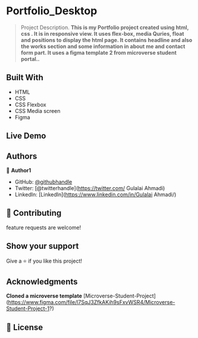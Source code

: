 # Portfolio_Desktop

> Project Description.
> **This is my Portfolio project created using html, css . It is in responsive view. It uses  flex-box, media Quries, float and positions to display the html page. It contains headline and also the works section and some information in about me and contact form part. It uses a figma template 2 from microverse student portal..**


## Built With

- HTML
- CSS
- CSS Flexbox
- CSS Media screen
- Figma


## Live Demo 
 

## Authors

👤 **Author1**

- GitHub: [@githubhandle](https://github.com/AhmadiGu/)
- Twitter: [@twitterhandle](https://twitter.com/ Gulalai Ahmadi)
- LinkedIn: [LinkedIn](https://www.linkedin.com/in/Gulalai Ahmadi/)
 

## 🤝 Contributing

 feature requests are welcome! 
 

## Show your support

Give a ⭐️ if you like this project!

## Acknowledgments

**Cloned a microverse template**
[Microverse-Student-Project] (https://www.figma.com/file/l7SqJ3ZfkAKih9sFxvWSR4/Microverse-Student-Project-1?)

## 📝 License

 